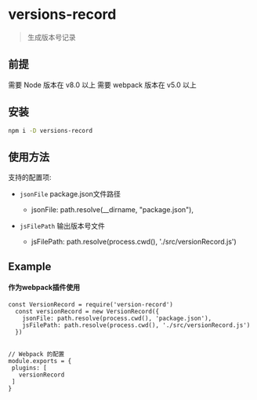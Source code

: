 versions-record
====================

> 生成版本号记录

## 前提

需要 Node 版本在 v8.0 以上
需要 webpack 版本在 v5.0 以上

## 安装

```sh
npm i -D versions-record
```

## 使用方法

支持的配置项:
      
- `jsonFile` package.json文件路径
  - jsonFile: path.resolve(__dirname, "package.json"),

- `jsFilePath` 输出版本号文件
  - jsFilePath: path.resolve(process.cwd(), './src/versionRecord.js')
   

## Example
#### 作为webpack插件使用
```
const VersionRecord = require('version-record')
  const versionRecord = new VersionRecord({
    jsonFile: path.resolve(process.cwd(), 'package.json'),
    jsFilePath: path.resolve(process.cwd(), './src/versionRecord.js')
  })


// Webpack 的配置
module.exports = {
 plugins: [
   versionRecord
 ]
}
```
